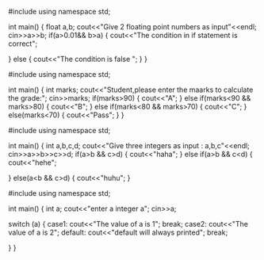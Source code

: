 #include<iostream>
using namespace std;
 
int main()
{
float a,b;
cout<<"Give 2 floating point numbers as input"<<endl;
cin>>a>>b;
if(a>0.01&& b>a)
{
    cout<<"The condition in if statement is correct";
    
}
else
{
    cout<<"The condition is false ";
}
}



#include<iostream>
using namespace std;
 
int main()
{
int marks;
cout<<"Student,please enter the maarks to calculate the grade:";
cin>>marks;
 if(marks>90)
{
     cout<<"A";
}
else if(marks<90 && marks>80)
{
    cout<<"B";
}
else if(marks<80 && marks>70)
{
    cout<<"C";
}
else(marks<70)
{
    cout<<"Pass";
}
}




#include<iostream>
using namespace std;
 
int main()
{
int  a,b,c,d;
cout<<"Give three integers as input : a,b,c"<<endl;
cin>>a>>b>>c>>d;
if(a>b && c>d)
{
    cout<<"haha";
}
else if(a>b && c<d)
{
    cout<<"hehe";

}
else(a<b && c>d)
{
    cout<<"huhu";
}




#include<iostream>
using namespace std;
 
int main()
{
int  a;
cout<<"enter a integer a";
cin>>a;

switch (a)
{
    case1:
    cout<<"The value of a is 1";
    break;
    case2:
    cout<<"The value of a is 2";
    default:
    cout<<"default will always printed";
    break;
    
}
}
